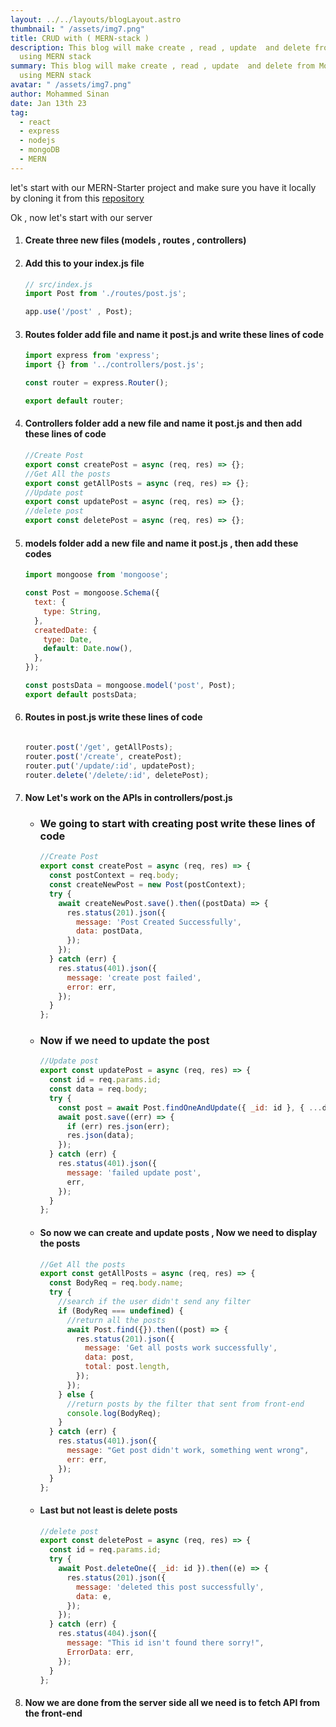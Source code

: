 ```yaml
---
layout: ../../layouts/blogLayout.astro
thumbnail: " /assets/img7.png"
title: CRUD with ( MERN-stack )
description: This blog will make create , read , update  and delete from MongoDB
  using MERN stack
summary: This blog will make create , read , update  and delete from MongoDB
  using MERN stack
avatar: " /assets/img7.png"
author: Mohammed Sinan
date: Jan 13th 23
tag:
  - react
  - express
  - nodejs
  - mongoDB
  - MERN
---
```

let's start with our MERN-Starter project and make sure you have it locally by cloning it from this [repository ](https://github.com/mohammmedsinan/MERN-Stack-Starter)

O﻿k , now let's start with our server

1. #### C﻿reate three new files (models , routes , controllers)
2. #### A﻿dd this to your index.js file 

   ```javascript
   // src/index.js
   import Post from './routes/post.js';

   app.use('/post' , Post);

   ```
3. #### R﻿outes folder add file and name it post.js and write these lines of code

   ```javascript
   import express from 'express';
   import {} from '../controllers/post.js';

   const router = express.Router();

   export default router;

   ```
4. #### C﻿ontrollers folder add a new file and name it post.js and then add these lines of code

   ```javascript
   //Create Post
   export const createPost = async (req, res) => {};
   //Get All the posts
   export const getAllPosts = async (req, res) => {};
   //Update post
   export const updatePost = async (req, res) => {};
   //delete post
   export const deletePost = async (req, res) => {};

   ```
5. #### m﻿odels folder add a new file and name it post.js , then add these codes

   ```javascript
   import mongoose from 'mongoose';

   const Post = mongoose.Schema({
     text: {
       type: String,
     },
     createdDate: {
       type: Date,
       default: Date.now(),
     },
   });

   const postsData = mongoose.model('post', Post);
   export default postsData;

   ```
6. #### R﻿outes in post.js write these lines of code 

   ```javascript

   router.post('/get', getAllPosts);
   router.post('/create', createPost);
   router.put('/update/:id', updatePost);
   router.delete('/delete/:id', deletePost);

   ```
7. #### N﻿ow Let's work on the APIs in controllers/post.js

   * ### W﻿e going to start with creating post write these lines of code

     ```javascript
     //Create Post
     export const createPost = async (req, res) => {
       const postContext = req.body;
       const createNewPost = new Post(postContext);
       try {
         await createNewPost.save().then((postData) => {
           res.status(201).json({
             message: 'Post Created Successfully',
             data: postData,
           });
         });
       } catch (err) {
         res.status(401).json({
           message: 'create post failed',
           error: err,
         });
       }
     };
     ```
   * ### N﻿ow if we need to update the post

     ```javascript
     //Update post
     export const updatePost = async (req, res) => {
       const id = req.params.id;
       const data = req.body;
       try {
         const post = await Post.findOneAndUpdate({ _id: id }, { ...data });
         await post.save((err) => {
           if (err) res.json(err);
           res.json(data);
         });
       } catch (err) {
         res.status(401).json({
           message: 'failed update post',
           err,
         });
       }
     };
     ```
   * #### S﻿o now we can create and update posts , Now we need to display the posts

     ```javascript
     //Get All the posts
     export const getAllPosts = async (req, res) => {
       const BodyReq = req.body.name;
       try {
         //search if the user didn't send any filter
         if (BodyReq === undefined) {
           //return all the posts
           await Post.find({}).then((post) => {
             res.status(201).json({
               message: 'Get all posts work successfully',
               data: post,
               total: post.length,
             });
           });
         } else {
           //return posts by the filter that sent from front-end
           console.log(BodyReq);
         }
       } catch (err) {
         res.status(401).json({
           message: "Get post didn't work, something went wrong",
           err: err,
         });
       }
     };
     ```
   * #### L﻿ast but not least is delete posts

     ```javascript
     //delete post
     export const deletePost = async (req, res) => {
       const id = req.params.id;
       try {
         await Post.deleteOne({ _id: id }).then((e) => {
           res.status(201).json({
             message: 'deleted this post successfully',
             data: e,
           });
         });
       } catch (err) {
         res.status(404).json({
           message: "This id isn't found there sorry!",
           ErrorData: err,
         });
       }
     };
     ```
8. #### N﻿ow we are done from the server side all we need is to fetch API from the front-end